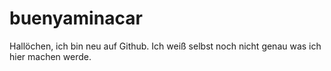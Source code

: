 <h1>buenyaminacar</h1>
<p>Hallöchen, ich bin neu auf Github. Ich weiß selbst noch nicht genau was ich hier machen werde.</p>
